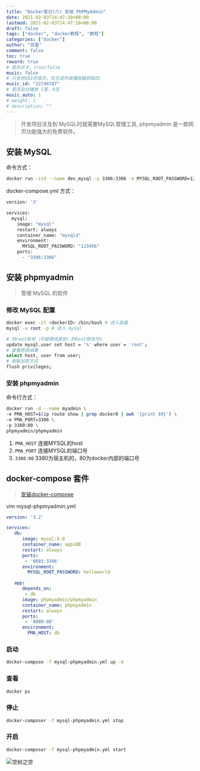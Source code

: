 ```yaml
---
title: "Docker笔记(六) 安装 PHPMyAdmin"
date: 2021-02-03T14:47:10+08:00
lastmod: 2021-02-03T14:47:10+08:00
draft: false
tags: ["docker", "docker教程", "教程"]
categories: ["docker"]
author: "百里"
comment: false
toc: true
reward: true
# 音乐开关，true/false
music: false
# 只支持163的音乐，在生成外链播放器获取ID
music_id: "22748787"
# 是否自动播放 1是，0否
music_auto: 1
# weight: 1
# description: ""
---
```


> 开发项目涉及到 MySQL时就需要MySQL管理工具, phpmyadmin 是一款网页功能强大的免费软件。



## 安装 MySQL

命令方式：

```sh
docker run -itd --name dev_mysql -p 3306:3306 -e MYSQL_ROOT_PASSWORD=123456 mysql
```

docker-compose.yml 方式：

```sh
version: '3'

services:
  mysql:
    image: "mysql"
    restart: always
    container_name: "mysqld"
    environment:
      MYSQL_ROOT_PASSWORD: "123456"
    ports:
      - "3306:3306"
```



## 安装 phpmyadmin

> 管理 MySQL 的软件

### 修改 MySQL 配置

```sh
docker exec -it <dockerID> /bin/bash # 进入容器
mysql -u root -p # 进入 mysql

# 将root账号（可替换成其他）的host修改为%
update mysql.user set host = '%' where user = 'root';
# 查看修改结果
select host, user from user;
# 刷新加密方式
flush privileges;
```



### 安装 phpmyadmin

命令行方式：

```sh
docker run -d --name myadmin \
-e PMA_HOST=$(ip route show | grep docker0 | awk '{print $9}') \
-e PMA_PORT=3306 \
-p 3380:80 \
phpmyadmin/phpmyadmin
```

1. `PMA_HOST` 连接MYSQL的host
2. `PMA_PORT` 连接MYSQL的端口号
3. `3380:80` 3380为宿主机的，80为docker内部的端口号



## docker-compose 套件

> [安装docker-compose](https://www.sgfoot.com/docker-install.html#docker-compose-%E5%AE%89%E8%A3%85)

vim mysql-phpmyadmin.yml

```yaml
version: '3.2'

services:
   db:
      image: mysql:8.0
      container_name: appsDB
      restart: always
      ports:
       - '6603:3306'
      environment:
        MYSQL_ROOT_PASSWORD: helloworld

   app:
      depends_on:
       - db
      image: phpmyadmin/phpmyadmin
      container_name: phpmyadmin
      restart: always
      ports:
       - '8080:80'
      environment:
        PMA_HOST: db
```



### 启动 

```sh
docker-compose -f mysql-phpmyadmin.yml up -d 
```

### 查看 

```sh
docker ps
```

### 停止

```sh
docker-composer -f mysql-phpmyadmin.yml stop
```

### 开启

```sh
docker-composer -f mysql-phpmyadmin.yml start
```


![空树之空](https://cdn.jsdelivr.net/gh/yezihack/assets/b/20210122112114.png?imageslim)